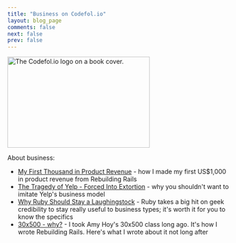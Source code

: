 ```yaml
---
title: "Business on Codefol.io"
layout: blog_page
comments: false
next: false
prev: false
---
```


<img src="/images/codefolio_book_transparent_320_205.png" class="pull-right" width="320" height="205" alt="The Codefol.io logo on a book cover."> </img>

About business:

* [My First Thousand in Product Revenue](/posts/My-First-Thousand-in-Product-Revenue-Story-and-Numbers/) - how I made my first US$1,000 in product revenue from Rebuilding Rails
* [The Tragedy of Yelp - Forced Into Extortion](/posts/yelp-forced-into-extortion/) - why you shouldn't want to imitate Yelp's business model
* [Why Ruby Should Stay a Laughingstock](/posts/Why-Ruby-Should-Stay-a-Laughing-Stock/) - Ruby takes a big hit on geek credibility to stay really useful to business types; it's worth it for you to know the specifics
* [30x500 - why?](/posts/30x500-why/) - I took Amy Hoy's 30x500 class long ago. It's how I wrote Rebuilding Rails. Here's what I wrote about it not long after
